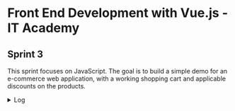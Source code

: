 # Front End Development with Vue.js - IT Academy

## **Sprint 3**

This sprint focuses on JavaScript. The goal is to build a simple demo for an e-commerce web application, with a working shopping cart and applicable discounts on the products.

<details>
<summary>Log</summary>

### ⭐ **Level 1** ⭐

**— Exercise 1**

Make the `buy()` function, which lets users add products to the shopping cart.

##### ✅ Finished: 20/01/2023

**— Exercise 2**

Make the `cleanCart()` function, which lets users empty the shopping cart.

##### ✅ Finished: 20/01/2023

**— Exercise 3**

Make the `calculateTotal()` function, which adds the price of every product in the shopping cart.

##### ✅ Finished: 20/01/2023

**— Exercise 4**

Make the `generateCart()` function, which generates an updated version of the shopping cart list but without repeated products (instead, it shows the quantity of each product.)

##### ✅ Finished: 22/01/2023

**— Exercise 5**

Make the `applyPromotionsCart()` function, which calculates the subtotal of certain products if promotions are applicable.

##### ✅ Finished: 23/01/2023

**— Exercise 6**

Make the `printCart()` function, which dinamically shows the user's cart list upon clicking the cart button at the top. Since the function was very long and did a lot of stuff, I broke it up into smaller functions.

✏️**Notes:**

- I learned that you can use the logical OR operator (`||`) instead of the ternary operator (`? :`) in certain circumstances, and it's more concise and easier to read.

##### ✅ Finished: 27/01/2023

**— Exercise 7**

Validate the checkout form.

✏️**Notes:**

- I started using [JS modules](https://developer.mozilla.org/en-US/docs/Web/JavaScript/Guide/Modules) to organize my code a little better, since I wanted to have a few helper functions in their own separate file. When using modules, it's important to run the files through a server or else it won't work properly. You also need to include `type="module"` in the `<script>` element.

##### ✅ Finished: 31/01/2023

. . . . . . . . . . . . . . . . . . . . . . . . . . . . . . . . . . . . . . . . . . . . . . . . . . . . . . . . . . .

### ⭐⭐ **Level 2** ⭐⭐

**— Exercise 8**

Refactor the code by consolidating the `buy()` and `generateCart()` functions into one, `addToCart()`.

##### ✅ Finished: 01/02/2023

**— Exercise 9**

Complete the `removeFromCart()` function so users can remove a product from their cart or decrease its quantity in the case that they have more than one of the same product. To make this function invokable through the UI, I added a button next to each product in the cart list table and gave it an `eventListener` so that the function fires when the button is clicked on.

✏️**Notes:**

- I modified the `addClass` and `removeClass` helper functions so that they can accept multiple class names at once. For this, I used the [rest parameter](https://developer.mozilla.org/en-US/docs/Web/JavaScript/Reference/Functions/rest_parameters) and used a `for...of` loop that iterates through the array of class names, applying them to the target element one by one.

##### ✅ Finished: 03/02/2023

</details>
